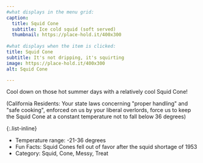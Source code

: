 ```yaml
---
#what displays in the menu grid:
caption: 
  title: Squid Cone
  subtitle: Ice cold squid (soft served)
  thumbnail: https://place-hold.it/400x300
  
#what displays when the item is clicked:
title: Squid Cone
subtitle: It's not dripping, it's squirting
image: https://place-hold.it/400x300
alt: Squid Cone

---
```

Cool down on those hot summer days with a relatively cool Squid Cone! 

(California Residents: Your state laws concerning "proper handling" and "safe cooking", enforced on us by your liberal overlords, force us to keep the Squid Cone at a constant temperature not to fall below 36 degrees)

{:.list-inline} 
- Temperature range: -21-36 degrees
- Fun Facts: Squid Cones fell out of favor after the squid shortage of 1953
- Category: Squid, Cone, Messy, Treat

